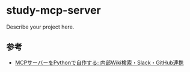# study-mcp-server

Describe your project here.

## 参考

- [MCPサーバーをPythonで自作する: 内部Wiki検索・Slack・GitHub連携](https://note.com/astropomeai/n/ne121d8f9201f)